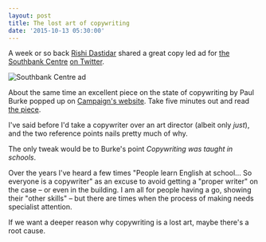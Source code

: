 ```yaml
---
layout: post
title: The lost art of copywriting
date: '2015-10-13 05:30:00'
---
```


A week or so back [Rishi Dastidar](https://twitter.com/BetaRish/) shared a great copy led ad for [the Southbank Centre](http://www.southbankcentre.co.uk/) [on Twitter]( https://twitter.com/BetaRish/status/651027567663779840).

![Southbank Centre ad](/content/images/2015/10/southbank-ad-2.jpg)

About the same time an excellent piece on the state of copywriting by Paul Burke popped up on [Campaign's website](http://www.campaignlive.co.uk/article/write-now-lost-art-copywriting/1367331). Take five minutes out and read [the piece](http://www.campaignlive.co.uk/article/write-now-lost-art-copywriting/1367331).

I've said before I'd take a copywriter over an art director (albeit only *just*), and the two reference points nails pretty much of why.

The only tweak would be to Burke's point *Copywriting was taught in schools*.

Over the years I've heard a few times "People learn English at school... So everyone is a copywriter" as an excuse to avoid getting a "proper writer" on the case – or even in the building. I am all for people having a go, showing their "other skills" – but there are times when the process of making needs specialist attention.

If we want a deeper reason why copywriting is a lost art, maybe there's a root cause.